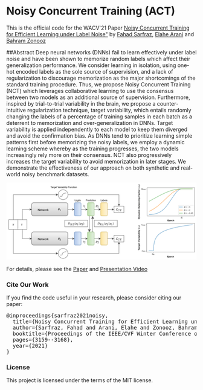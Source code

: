 # Noisy Concurrent Training (ACT)

This is the official code for the WACV'21 Paper [Noisy Concurrent Training for Efficient Learning under Label Noise"](https://arxiv.org/abs/2009.08325) by 
[Fahad Sarfraz](https://scholar.google.com/citations?user=Zhx_sM4AAAAJ&hl=en), [Elahe Arani](https://www.researchgate.net/profile/Elahe-Arani) and [Bahram Zonooz](https://scholar.google.com/citations?hl=en&user=FZmIlY8AAAAJ)


##Abstract
Deep neural networks (DNNs) fail to learn effectively under label noise and 
have been shown to memorize random labels which affect their generalization 
performance. We consider learning in isolation, using one-hot encoded labels 
as the sole source of supervision, and a lack of regularization to discourage 
memorization as the major shortcomings of the standard training procedure. 
Thus, we propose Noisy Concurrent Training (NCT) which leverages collaborative 
learning to use the consensus between two models as an additional source of 
supervision. Furthermore, inspired by trial-to-trial variability in the brain, 
we propose a counter-intuitive regularization technique, target variability, 
which entails randomly changing the labels of a percentage of training samples 
in each batch as a deterrent to memorization and over-generalization in DNNs. 
Target variability is applied independently to each model to keep them diverged 
and avoid the confirmation bias. As DNNs tend to prioritize learning simple patterns 
first before memorizing the noisy labels, we employ a dynamic learning scheme 
whereby as the training progresses, the two models increasingly rely more on their 
consensus. NCT also progressively increases the target variability to avoid 
memorization in later stages. We demonstrate the effectiveness of our approach 
on both synthetic and real-world noisy benchmark datasets.


![alt text](images/NCT.png "NCT")

For details, please see the
[Paper](https://arxiv.org/abs/2009.08325)
and [Presentation Video](https://www.youtube.com/watch?v=_N7J0G9mjAw&ab_channel=NeurAI) 


### Cite Our Work
If you find the code useful in your research, please consider citing our paper:

<pre>
@inproceedings{sarfraz2021noisy,
  title={Noisy Concurrent Training for Efficient Learning under Label Noise},
  author={Sarfraz, Fahad and Arani, Elahe and Zonooz, Bahram},
  booktitle={Proceedings of the IEEE/CVF Winter Conference on Applications of Computer Vision},
  pages={3159--3168},
  year={2021}
}
</pre>

### License
This project is licensed under the terms of the MIT license.
